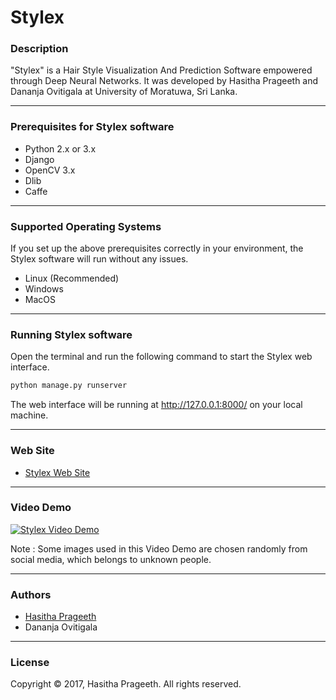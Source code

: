 # Stylex
<h3>Description</h3>

"Stylex" is a Hair Style Visualization And Prediction Software empowered through Deep Neural Networks. It was developed by Hasitha Prageeth and Dananja Ovitigala at University of Moratuwa, Sri Lanka. 

**************************************************************************************************************************************

<h3>Prerequisites for Stylex software</h3>

- Python 2.x or 3.x
- Django 
- OpenCV 3.x
- Dlib
- Caffe

**************************************************************************************************************************************

<h3>Supported Operating Systems</h3>

If you set up the above prerequisites correctly in your environment, the Stylex software will run without any issues.

- Linux (Recommended)
- Windows
- MacOS

**************************************************************************************************************************************

<h3>Running Stylex software</h3>

Open the terminal and run the following command to start the Stylex web interface. 

```python
python manage.py runserver 
```

The web interface will be running at http://127.0.0.1:8000/ on your local machine.

**************************************************************************************************************************************
<h3>Web Site</h3>

- [Stylex Web Site](stylex.projects.mrt.ac.lk)

**************************************************************************************************************************************

<h3>Video Demo</h3>

[![Stylex Video Demo](https://img.youtube.com/vi/8uUbCdAeqM0/0.jpg)](https://www.youtube.com/embed/8uUbCdAeqM0 "Stylex Video Demo")

Note : Some images used in this Video Demo are chosen randomly from social media, which belongs to unknown people.

**************************************************************************************************************************************

<h3>Authors</h3>

- [Hasitha Prageeth](https://github.com/hasithaprageeth)
- Dananja Ovitigala

**************************************************************************************************************************************

<h3>License</h3>

Copyright © 2017, Hasitha Prageeth. All rights reserved.

